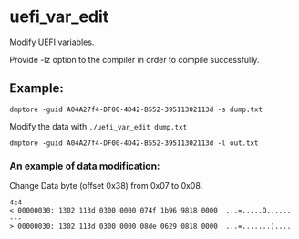 # uefi_var_edit
Modify UEFI variables.

Provide -lz option to the compiler in order to compile successfully.

## Example:

`dmptore -guid A04A27f4-DF00-4D42-B552-39511302113d -s dump.txt`

Modify the data with `./uefi_var_edit dump.txt`

`dmptore -guid A04A27f4-DF00-4D42-B552-39511302113d -l out.txt`

### An example of data modification:

Change Data byte (offset 0x38) from 0x07 to 0x08.

```
4c4
< 00000030: 1302 113d 0300 0000 074f 1b96 9818 0000  ...=.....O......
---
> 00000030: 1302 113d 0300 0000 08de 0629 0818 0000  ...=.......)....
```
